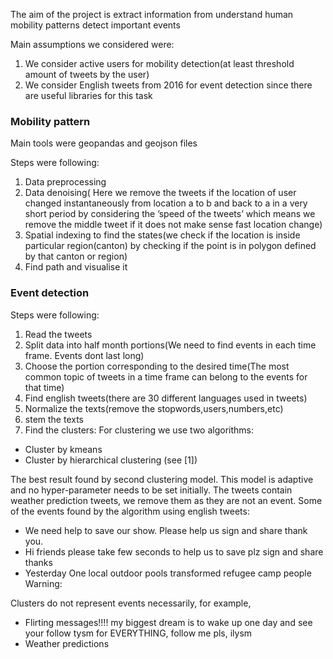 The aim of the project is
extract information from 
understand human mobility patterns
detect important events

Main assumptions we considered were:

1. We consider active users for mobility detection(at least threshold amount of tweets by the user)
2. We consider English tweets from 2016 for event detection since there are useful libraries for this task


### Mobility pattern

Main tools were geopandas and geojson files

Steps were following:

1. Data preprocessing
2. Data denoising( Here we remove the tweets if the location of user changed instantaneously from location a to b and back to a in a very 
short period by considering the ’speed of the tweets’ which means we remove the middle tweet if it does not make sense
fast location change)
3. Spatial indexing to find the states(we check if the location is inside particular region(canton) by checking if the point
is in polygon defined by that canton or region)
4. Find path and visualise it


### Event detection
Steps were following:
1. Read the tweets
2. Split data into half month portions(We need to find events in each time frame. Events dont last long)
3. Choose the portion corresponding to the desired time(The most common topic of tweets in a time frame can belong to the events for 
that time)
4. Find english tweets(there are 30 different languages used in tweets)
5. Normalize the texts(remove the stopwords,users,numbers,etc)
6. stem the texts
7. Find the clusters:
For clustering we use two algorithms:
* Cluster by kmeans
* Cluster by hierarchical clustering (see [1])

The best result found by second clustering model. This model is adaptive
and no hyper-parameter needs to be set initially.
The tweets contain weather prediction tweets, we remove them as they
are not an event.
Some of the events found by the algorithm using english tweets:

* We need help to save our show. Please help us sign and share thank you.
* Hi friends please take few seconds to help us to save plz sign and share thanks
* Yesterday One local outdoor pools transformed refugee camp people Warning:

Clusters do not represent events necessarily, for example,
* Flirting messages!!!! my biggest dream is to wake up one day and see your follow tysm for EVERYTHING, follow me pls, ilysm
* Weather predictions

